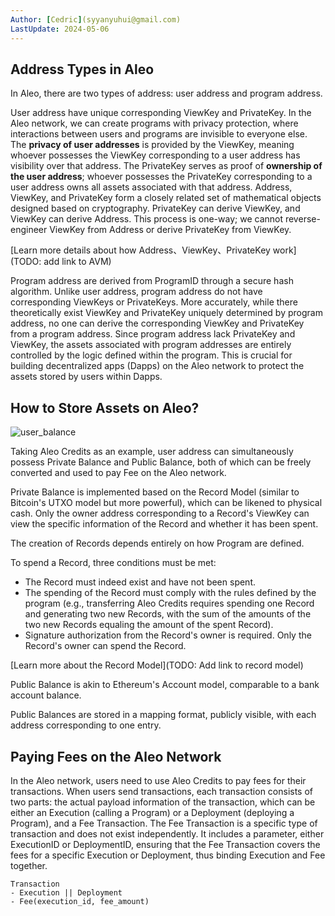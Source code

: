 ```yaml
---
Author: [Cedric](syyanyuhui@gmail.com)
LastUpdate: 2024-05-06 
---
```


## Address Types in Aleo

In Aleo, there are two types of address: user address and program address.

User address have unique corresponding ViewKey and PrivateKey. In the Aleo network, we can create programs with privacy protection, where interactions between users and programs are invisible to everyone else. The **privacy of user addresses** is provided by the ViewKey, meaning whoever possesses the ViewKey corresponding to a user address has visibility over that address. The PrivateKey serves as proof of **ownership of the user address**; whoever possesses the PrivateKey corresponding to a user address owns all assets associated with that address. Address, ViewKey, and PrivateKey form a closely related set of mathematical objects designed based on cryptography. PrivateKey can derive ViewKey, and ViewKey can derive Address. This process is one-way; we cannot reverse-engineer ViewKey from Address or derive PrivateKey from ViewKey.

[Learn more details about how Address、ViewKey、PrivateKey work](TODO: add link to AVM)

Program address are derived from ProgramID through a secure hash algorithm. Unlike user address, program address do not have corresponding ViewKeys or PrivateKeys. More accurately, while there theoretically exist ViewKey and PrivateKey uniquely determined by program address, no one can derive the corresponding ViewKey and PrivateKey from a program address. Since program address lack PrivateKey and ViewKey, the assets associated with program addresses are entirely controlled by the logic defined within the program. This is crucial for building decentralized apps (Dapps) on the Aleo network to protect the assets stored by users within Dapps.

## How to Store Assets on Aleo?

![user_balance](/Users/cedric/Documents/AleoDevRel/DevDoc/zero-to-zk/src/learn/concepts/images/user_balance.png)

Taking Aleo Credits as an example, user address can simultaneously possess Private Balance and Public Balance, both of which can be freely converted and used to pay Fee on the Aleo network.

Private Balance is implemented based on the Record Model (similar to Bitcoin's UTXO model but more powerful), which can be likened to physical cash. Only the owner address corresponding to a Record's ViewKey can view the specific information of the Record and whether it has been spent.

The creation of Records depends entirely on how Program are defined.

To spend a Record, three conditions must be met:

- The Record must indeed exist and have not been spent.
- The spending of the Record must comply with the rules defined by the program (e.g., transferring Aleo Credits requires spending one Record and generating two new Records, with the sum of the amounts of the two new Records equaling the amount of the spent Record).
- Signature authorization from the Record's owner is required. Only the Record's owner can spend the Record.

[Learn more about the Record Model](TODO: Add link to record model)

Public Balance is akin to Ethereum's Account model, comparable to a bank account balance.

Public Balances are stored in a mapping format, publicly visible, with each address corresponding to one entry.



## Paying Fees on the Aleo Network

In the Aleo network, users need to use Aleo Credits to pay fees for their transactions. When users send transactions, each transaction consists of two parts: the actual payload information of the transaction, which can be either an Execution (calling a Program) or a Deployment (deploying a Program), and a Fee Transaction. The Fee Transaction is a specific type of transaction and does not exist independently. It includes a parameter, either ExecutionID or DeploymentID, ensuring that the Fee Transaction covers the fees for a specific Execution or Deployment, thus binding Execution and Fee together.

```plaintext
Transaction
- Execution || Deployment
- Fee(execution_id, fee_amount)
```